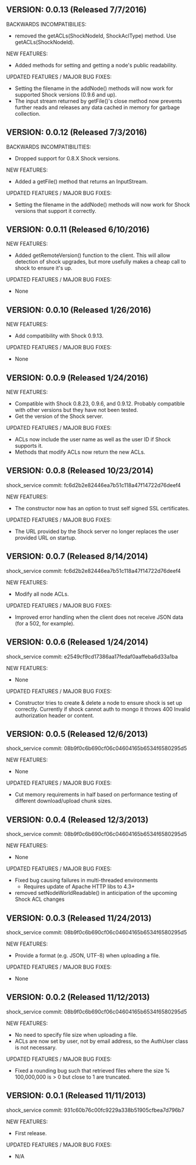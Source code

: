 VERSION: 0.0.13 (Released 7/7/2016)
-----------------------------------------

BACKWARDS INCOMPATIBILIES:
- removed the getACLs(ShockNodeId, ShockAclType) method. Use
  getACLs(ShockNodeId).

NEW FEATURES:
- Added methods for setting and getting a node's public readability.

UPDATED FEATURES / MAJOR BUG FIXES:
- Setting the filename in the addNode() methods will now work for supported
  Shock versions (0.9.6 and up).
- The input stream returned by getFile()'s close method now prevents further
  reads and releases any data cached in memory for garbage collection.

VERSION: 0.0.12 (Released 7/3/2016)
-----------------------------------------

BACKWARDS INCOMPATIBILITIES:
- Dropped support for 0.8.X Shock versions.

NEW FEATURES:
- Added a getFile() method that returns an InputStream.

UPDATED FEATURES / MAJOR BUG FIXES:
- Setting the filename in the addNode() methods will now work for Shock
  versions that support it correctly.

VERSION: 0.0.11 (Released 6/10/2016)
-----------------------------------------

NEW FEATURES:
- Added getRemoteVersion() function to the client. This will allow detection
  of shock upgrades, but more usefully makes a cheap call to shock to ensure
  it's up.

UPDATED FEATURES / MAJOR BUG FIXES:
- None

VERSION: 0.0.10 (Released 1/26/2016)
-----------------------------------------

NEW FEATURES:
- Add compatibility with Shock 0.9.13.

UPDATED FEATURES / MAJOR BUG FIXES:
- None

VERSION: 0.0.9 (Released 1/24/2016)
-----------------------------------------

NEW FEATURES:
- Compatible with Shock 0.8.23, 0.9.6, and 0.9.12. Probably compatible with
  other versions but they have not been tested.
- Get the version of the Shock server.

UPDATED FEATURES / MAJOR BUG FIXES:
- ACLs now include the user name as well as the user ID if Shock supports it.
- Methods that modify ACLs now return the new ACLs.

VERSION: 0.0.8 (Released 10/23/2014)
-----------------------------------------

shock_service commit: fc6d2b2e82446ea7b51c118a47f14722d76deef4

NEW FEATURES:
- The constructor now has an option to trust self signed SSL certificates.

UPDATED FEATURES / MAJOR BUG FIXES:
- The URL provided by the Shock server no longer replaces the user provided
  URL on startup.

VERSION: 0.0.7 (Released 8/14/2014)
-----------------------------------------

shock_service commit: fc6d2b2e82446ea7b51c118a47f14722d76deef4

NEW FEATURES:
- Modify all node ACLs.

UPDATED FEATURES / MAJOR BUG FIXES:
- Improved error handling when the client does not receive JSON data 
  (for a 502, for example).

VERSION: 0.0.6 (Released 1/24/2014)
-----------------------------------------

shock_service commit: e2549cf9cd17386aa17fedaf0aaffeba6d33a1ba

NEW FEATURES:
- None

UPDATED FEATURES / MAJOR BUG FIXES:
- Constructor tries to create & delete a node to ensure shock is set up
  correctly. Currently if shock cannot auth to mongo it throws
  400 Invalid authorization header or content.

VERSION: 0.0.5 (Released 12/6/2013)
-----------------------------------------

shock_service commit: 08b9f0c6b690cf06c04604165b6534f6580295d5

NEW FEATURES:
- None

UPDATED FEATURES / MAJOR BUG FIXES:
- Cut memory requirements in half based on performance testing of different
	download/upload chunk sizes.

VERSION: 0.0.4 (Released 12/3/2013)
-----------------------------------------

shock_service commit: 08b9f0c6b690cf06c04604165b6534f6580295d5

NEW FEATURES:
- None

UPDATED FEATURES / MAJOR BUG FIXES:
- Fixed bug causing failures in multi-threaded environments
	- Requires update of Apache HTTP libs to 4.3+
- removed setNodeWorldReadable() in anticipation of the upcoming Shock ACL
	changes

VERSION: 0.0.3 (Released 11/24/2013)
-----------------------------------------

shock_service commit: 08b9f0c6b690cf06c04604165b6534f6580295d5

NEW FEATURES:
- Provide a format (e.g. JSON, UTF-8) when uploading a file.

UPDATED FEATURES / MAJOR BUG FIXES:
- None

VERSION: 0.0.2 (Released 11/12/2013)
-----------------------------------------

shock_service commit: 08b9f0c6b690cf06c04604165b6534f6580295d5

NEW FEATURES:
- No need to specify file size when uploading a file.
- ACLs are now set by user, not by email address, so the AuthUser class is
	not necessary.

UPDATED FEATURES / MAJOR BUG FIXES:
- Fixed a rounding bug such that retrieved files where the size % 100,000,000
	is > 0 but close to 1 are truncated.

VERSION: 0.0.1 (Released 11/11/2013)
-----------------------------------------

shock_service commit: 931c60b76c00fc9229a338b51905cfbea7d796b7

NEW FEATURES:
- First release.

UPDATED FEATURES / MAJOR BUG FIXES:
- N/A
